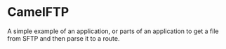 # CamelFTP
A simple example of an application, or parts of an application to get a file from SFTP and then parse it to a route.
